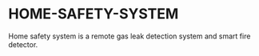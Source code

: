 # HOME-SAFETY-SYSTEM
Home safety system is a remote gas leak detection system and smart fire detector.
